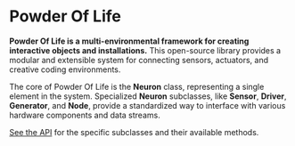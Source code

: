 # Powder Of Life

**Powder Of Life is a multi-environmental framework for creating interactive objects and installations.** This open-source library provides a modular and extensible system for connecting sensors, actuators, and creative coding environments.

The core of Powder Of Life is the **Neuron** class, representing a single element in the system. Specialized **Neuron** subclasses, like **Sensor**, **Driver**, **Generator**, and **Node**, provide a standardized way to interface with various hardware components and data streams. 

[See the API](API/README.md) for the specific subclasses and their available methods.
